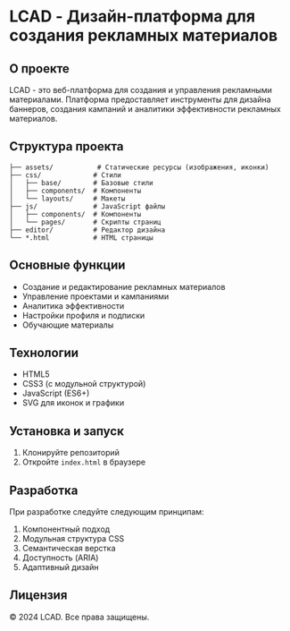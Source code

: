 # LCAD - Дизайн-платформа для создания рекламных материалов

## О проекте

LCAD - это веб-платформа для создания и управления рекламными материалами. Платформа предоставляет инструменты для дизайна баннеров, создания кампаний и аналитики эффективности рекламных материалов.

## Структура проекта

```
├── assets/           # Статические ресурсы (изображения, иконки)
├── css/             # Стили
│   ├── base/        # Базовые стили
│   ├── components/  # Компоненты
│   └── layouts/     # Макеты
├── js/              # JavaScript файлы
│   ├── components/  # Компоненты
│   └── pages/       # Скрипты страниц
├── editor/          # Редактор дизайна
└── *.html           # HTML страницы
```

## Основные функции

- Создание и редактирование рекламных материалов
- Управление проектами и кампаниями
- Аналитика эффективности
- Настройки профиля и подписки
- Обучающие материалы

## Технологии

- HTML5
- CSS3 (с модульной структурой)
- JavaScript (ES6+)
- SVG для иконок и графики

## Установка и запуск

1. Клонируйте репозиторий
2. Откройте `index.html` в браузере

## Разработка

При разработке следуйте следующим принципам:

1. Компонентный подход
2. Модульная структура CSS
3. Семантическая верстка
4. Доступность (ARIA)
5. Адаптивный дизайн

## Лицензия

© 2024 LCAD. Все права защищены. 